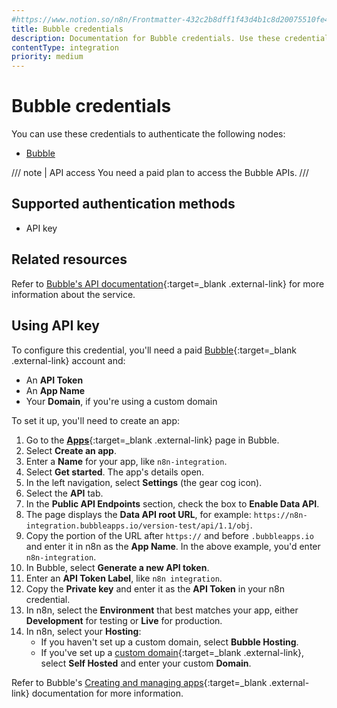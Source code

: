 ```yaml
---
#https://www.notion.so/n8n/Frontmatter-432c2b8dff1f43d4b1c8d20075510fe4
title: Bubble credentials
description: Documentation for Bubble credentials. Use these credentials to authenticate Bubble in n8n, a workflow automation platform.
contentType: integration
priority: medium
---
```


# Bubble credentials

You can use these credentials to authenticate the following nodes:

- [Bubble](/integrations/builtin/app-nodes/n8n-nodes-base.bubble/)

/// note | API access
You need a paid plan to access the Bubble APIs.
///

## Supported authentication methods

- API key

## Related resources

Refer to [Bubble's API documentation](https://manual.bubble.io/help-guides/integrations/api){:target=_blank .external-link} for more information about the service.

## Using API key

To configure this credential, you'll need a paid [Bubble](https://bubble.io){:target=_blank .external-link} account and:

- An **API Token**
- An **App Name**
- Your **Domain**, if you're using a custom domain

To set it up, you'll need to create an app:

1. Go to the [**Apps**](https://bubble.io/home/apps){:target=_blank .external-link} page in Bubble.
1. Select **Create an app**.
1. Enter a **Name** for your app, like `n8n-integration`.
1. Select **Get started**. The app's details open.
1. In the left navigation, select **Settings** (the gear cog icon).
1. Select the **API** tab.
1. In the **Public API Endpoints** section, check the box to **Enable Data API**.
1. The page displays the **Data API root URL**, for example: `https://n8n-integration.bubbleapps.io/version-test/api/1.1/obj`.
1. Copy the portion of the URL after `https://` and before `.bubbleapps.io` and enter it in n8n as the **App Name**. In the above example, you'd enter `n8n-integration`.
1. In Bubble, select **Generate a new API token**.
8. Enter an **API Token Label**, like `n8n integration`.
1. Copy the **Private key** and enter it as the **API Token** in your n8n credential.
1. In n8n, select the **Environment** that best matches your app, either **Development** for testing or **Live** for production.
1. In n8n, select your **Hosting**:
    - If you haven't set up a custom domain, select **Bubble Hosting**.
    - If you've set up a [custom domain](https://manual.bubble.io/help-guides/getting-started/navigating-the-bubble-editor/tabs-and-sections/settings-tab/custom-domain-and-dns){:target=_blank .external-link}, select **Self Hosted** and enter your custom **Domain**.

Refer to Bubble's [Creating and managing apps](https://manual.bubble.io/help-guides/getting-started/creating-and-managing-apps){:target=_blank .external-link} documentation for more information.
